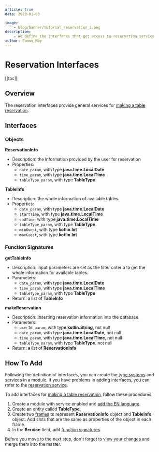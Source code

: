 ```yaml
---
article: true
date: 2023-01-03

image:
    - blog/banner/tutorial_reservation_i.png
description:
    - We define the interfaces that get access to reservation service
author: Sunny May
---
```


# Reservation Interfaces

[[toc]]

## Overview
The reservation interfaces provide general services for [making a table reservation](./build-reservation-module.md#make-a-reservation).

## Interfaces
### Objects
**ReservationInfo**
- Description: the information provided by the user for reservation
- Properties:
    - `date_param`, with type **java.time.LocalDate**
    - `time_param`, with type **java.time.LocalTime**
    - `tableType_param`, with type **TableType**

**TableInfo**
- Description: the whole information of available tables.
- Properties:
    - `date_param`, with type **java.time.LocalDate**
    - `startTime`, with type **java.time.LocalTime**
    - `endTime`, with type **java.time.LocalTime**
    - `tableType_param`, with type **TableType**
    - `minGuest`, with type **kotlin.Int**
    - `maxGuest`, with type **kotlin.Int**

### Function Signatures

**getTableInfo**
- Description: input parameters are set as the filter criteria to get the whole information for available tables.
- Parameters:
    - `date_param`, with type **java.time.LocalDate**
    - `time_param`, with type **java.time.LocalTime**
    - `tableType_param`, with type **TableType**
- Return: a list of **TableInfo**

**makeReservation**
- Description: Inserting reservation information into the database.
- Parameters:
    - `userId_param`, with type **kotlin.String**, not null
    - `date_param`, with type **java.time.LocalDate**, not null
    - `time_param`, with type **java.time.LocalTime**, not null
    - `tableType_param`, with type **TableType**, not null
- Return: a list of **ReservationInfo**

## How To Add
Following the definition of interfaces, you can create the [type systems](../guide/concepts.md#type-systems) and [services](../guide/concepts.md#services) in a module. If you have problems in adding interfaces, you can refer to the [reservation service](https://build.opencui.io/org/622c8ff683536204fe062b55/agent/63734ef820b0d2661d800404/service_schema).

To add interfaces for [making a table reservation](./build-reservation-module.md#make-a-reservation), follow these procedures:
1. Create a module with service enabled and [add the EN language](../reference/platform/multilingual.md#add-multi-language).
2. Create an [entity](../guide/concepts.md#entities) called **TableType**.
3. Create two [frames](../guide/concepts.md#frames) to represent **ReservationInfo** object and **TableInfo** object. Add slots that are the same as properties of the object in each frame.
4. In the **Service** field, add [function signatures](#function-signatures).

Before you move to the next step, don't forget to [view your changes](../reference/platform/versioncontrol.md#review-changes) and merge them into the master.

